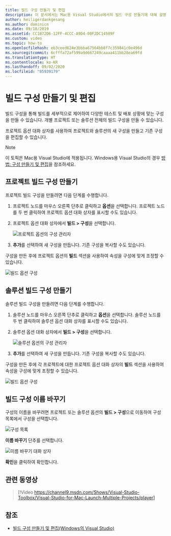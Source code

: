 ```yaml
---
title: 빌드 구성 만들기 및 편집
description: 이 문서에서는 Mac용 Visual Studio에서의 빌드 구성 만들기에 대해 설명합니다.
author: heiligerdankgesang
ms.author: dominicn
ms.date: 09/18/2019
ms.assetid: CC1B72D6-12FF-4CCC-A9D4-00F2DC14589F
ms.custom: video
ms.topic: how-to
ms.openlocfilehash: eb3ceed624e3bbba67564bb8f7c359841c0e496d
ms.sourcegitcommit: 6cfffa72af599a9d667249caaaa411bb28ea69fd
ms.translationtype: HT
ms.contentlocale: ko-KR
ms.lasthandoff: 09/02/2020
ms.locfileid: "85939179"
---
```

# <a name="creating-and-editing-build-configurations"></a>빌드 구성 만들기 및 편집

빌드 구성을 통해 빌드를 세부적으로 제어하여 다양한 테스트 및 배포 상황에 맞는 구성을 만들 수 있습니다. 개별 프로젝트 또는 솔루션 전체의 빌드 구성을 만들 수 있습니다.

프로젝트 옵션 대화 상자를 사용하여 프로젝트와 솔루션의 새 구성을 만들고 기존 구성을 편집할 수 있습니다.

>[!NOTE]
>이 토픽은 Mac용 Visual Studio에 적용됩니다. Windows용 Visual Studio의 경우 [방법: 구성 만들기 및 편집](/visualstudio/ide/how-to-create-and-edit-configurations)을 참조하세요.

## <a name="creating-a-project-build-configuration"></a>프로젝트 빌드 구성 만들기

프로젝트 빌드 구성을 만들려면 다음 단계를 수행합니다.

1. 프로젝트 노드를 마우스 오른쪽 단추로 클릭하고 **옵션**을 선택합니다. 프로젝트 노드를 두 번 클릭하여 프로젝트 옵션 대화 상자를 표시할 수도 있습니다.

2. 프로젝트 옵션 대화 상자에서 **빌드 > 구성**을 선택합니다.

    ![프로젝트 옵션의 구성 관리자](media/create-and-edit-configurations-image2.png)

3. **추가**를 선택하여 새 구성을 만듭니다. 기존 구성을 복사할 수도 있습니다.

구성을 만든 후에 프로젝트 옵션의 **빌드** 섹션을 사용하여 속성을 구성에 맞게 조정할 수 있습니다.

![빌드 옵션 구성](media/create-and-edit-configurations-image3.png)

## <a name="creating-a-solution-build-configuration"></a>솔루션 빌드 구성 만들기

솔루션 빌드 구성을 만들려면 다음 단계를 수행합니다.

1. 솔루션 노드를 마우스 오른쪽 단추로 클릭하고 **옵션**을 선택합니다. 솔루션 노드를 두 번 클릭하여 솔루션 옵션 대화 상자를 표시할 수도 있습니다.

2. 솔루션 옵션 대화 상자에서 **빌드 > 구성**을 선택합니다.

    ![솔루션 옵션의 구성 관리자](media/create-and-edit-configurations-image1.png)

3. **추가**를 선택하여 새 구성을 만듭니다. 기존 구성을 복사할 수도 있습니다.

구성을 만든 후에 각 프로젝트에 대한 프로젝트 옵션 대화 상자의 **빌드** 섹션을 사용하여 속성을 구성에 맞게 조정할 수 있습니다.

![빌드 옵션 구성](media/create-and-edit-configurations-image3.png)

## <a name="renaming-a-build-configuration"></a>빌드 구성 이름 바꾸기

구성의 이름을 바꾸려면 프로젝트 또는 솔루션 옵션의 **빌드 > 구성**으로 이동하여 구성 목록에서 구성을 선택합니다.

![구성 목록](media/create-and-edit-configurations-image4.png)

**이름 바꾸기** 단추를 선택합니다.

![이름 바꾸기 대화 상자](media/create-and-edit-configurations-image5.png)

**확인**을 클릭하여 확인합니다.

## <a name="related-video"></a>관련 동영상

> [!Video https://channel9.msdn.com/Shows/Visual-Studio-Toolbox/Visual-Studio-for-Mac-Launch-Multiple-Projects/player]

## <a name="see-also"></a>참조

- [빌드 구성 만들기 및 편집(Windows의 Visual Studio)](/visualstudio/ide/how-to-create-and-edit-configurations)